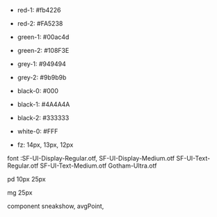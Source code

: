 - red-1: #fb4226
- red-2: #FA5238
- green-1: #00ac4d
- green-2: #108F3E
- grey-1: #949494
- grey-2: #9b9b9b
- black-0: #000
- black-1: #4A4A4A
- black-2: #333333
- white-0: #FFF


- fz: 14px, 13px, 12px

font :SF-UI-Display-Regular.otf, 
SF-UI-Display-Medium.otf
SF-UI-Text-Regular.otf
SF-UI-Text-Medium.otf
Gotham-Ultra.otf

pd 10px 25px

mg 25px

component sneakshow, avgPoint, 
